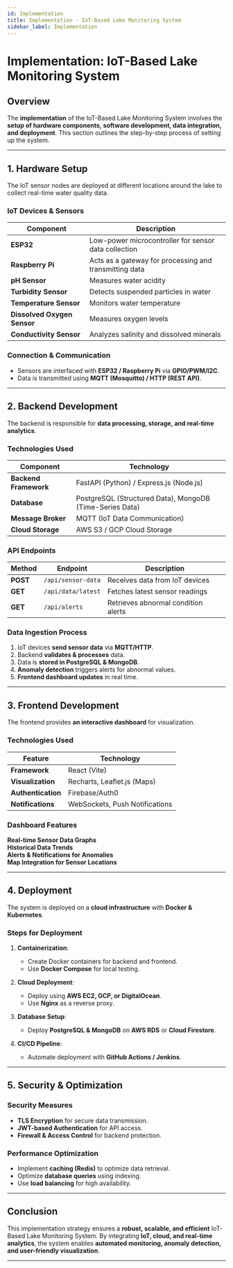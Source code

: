 ```yaml
---
id: Implementation
title: Implementation - IoT-Based Lake Monitoring System
sidebar_label: Implementation
---
```


# **Implementation: IoT-Based Lake Monitoring System**

##  Overview
The **implementation** of the IoT-Based Lake Monitoring System involves the **setup of hardware components, software development, data integration, and deployment**. This section outlines the step-by-step process of setting up the system.

---

## 1. Hardware Setup
The IoT sensor nodes are deployed at different locations around the lake to collect real-time water quality data.

### **IoT Devices & Sensors**
| Component | Description |
|-----------|------------|
| **ESP32** | Low-power microcontroller for sensor data collection |
| **Raspberry Pi** | Acts as a gateway for processing and transmitting data |
| **pH Sensor** | Measures water acidity |
| **Turbidity Sensor** | Detects suspended particles in water |
| **Temperature Sensor** | Monitors water temperature |
| **Dissolved Oxygen Sensor** | Measures oxygen levels |
| **Conductivity Sensor** | Analyzes salinity and dissolved minerals |

###  Connection & Communication
- Sensors are interfaced with **ESP32 / Raspberry Pi** via **GPIO/PWM/I2C**.
- Data is transmitted using **MQTT (Mosquitto) / HTTP (REST API)**.

---

## 2. Backend Development
The backend is responsible for **data processing, storage, and real-time analytics**.

###  Technologies Used
| Component | Technology |
|-----------|------------|
| **Backend Framework** | FastAPI (Python) / Express.js (Node.js) |
| **Database** | PostgreSQL (Structured Data), MongoDB (Time-Series Data) |
| **Message Broker** | MQTT (IoT Data Communication) |
| **Cloud Storage** | AWS S3 / GCP Cloud Storage |

###  API Endpoints
| Method | Endpoint | Description |
|--------|---------|-------------|
| **POST** | `/api/sensor-data` | Receives data from IoT devices |
| **GET** | `/api/data/latest` | Fetches latest sensor readings |
| **GET** | `/api/alerts` | Retrieves abnormal condition alerts |

###  Data Ingestion Process
1. IoT devices **send sensor data** via **MQTT/HTTP**.  
2. Backend **validates & processes** data.  
3. Data is **stored in PostgreSQL & MongoDB**.  
4. **Anomaly detection** triggers alerts for abnormal values.  
5. **Frontend dashboard updates** in real time.  

---

## 3. Frontend Development
The frontend provides **an interactive dashboard** for visualization.

###  Technologies Used
| Feature | Technology |
|---------|------------|
| **Framework** | React (Vite) |
| **Visualization** | Recharts, Leaflet.js (Maps) |
| **Authentication** | Firebase/Auth0 |
| **Notifications** | WebSockets, Push Notifications |

###  Dashboard Features
 **Real-time Sensor Data Graphs**  
 **Historical Data Trends**  
 **Alerts & Notifications for Anomalies**  
 **Map Integration for Sensor Locations**  

---

## 4. Deployment
The system is deployed on a **cloud infrastructure** with **Docker & Kubernetes**.

###  Steps for Deployment
1. **Containerization**:  
   - Create Docker containers for backend and frontend.
   - Use **Docker Compose** for local testing.

2. **Cloud Deployment**:  
   - Deploy using **AWS EC2, GCP, or DigitalOcean**.
   - Use **Nginx** as a reverse proxy.

3. **Database Setup**:  
   - Deploy **PostgreSQL & MongoDB** on **AWS RDS** or **Cloud Firestore**.

4. **CI/CD Pipeline**:  
   - Automate deployment with **GitHub Actions / Jenkins**.

---

## 5. Security & Optimization
###  Security Measures
- **TLS Encryption** for secure data transmission.
- **JWT-based Authentication** for API access.
- **Firewall & Access Control** for backend protection.

###  Performance Optimization
- Implement **caching (Redis)** to optimize data retrieval.
- Optimize **database queries** using indexing.
- Use **load balancing** for high availability.

---

##  Conclusion
This implementation strategy ensures a **robust, scalable, and efficient** IoT-Based Lake Monitoring System. By integrating **IoT, cloud, and real-time analytics**, the system enables **automated monitoring, anomaly detection, and user-friendly visualization**.

---

